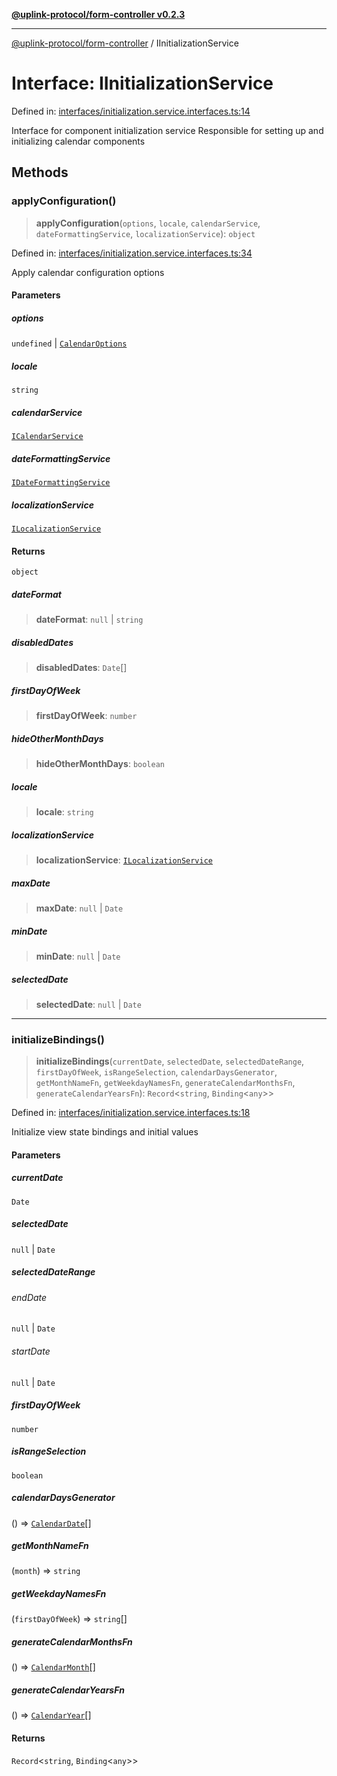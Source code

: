 [**@uplink-protocol/form-controller v0.2.3**](../README.md)

***

[@uplink-protocol/form-controller](../globals.md) / IInitializationService

# Interface: IInitializationService

Defined in: [interfaces/initialization.service.interfaces.ts:14](https://github.com/jmkcoder/uplink-protocol-calendar/blob/dfbd1d9163b3335ef17060f21cb7756b2a9c621d/src/interfaces/initialization.service.interfaces.ts#L14)

Interface for component initialization service
Responsible for setting up and initializing calendar components

## Methods

### applyConfiguration()

> **applyConfiguration**(`options`, `locale`, `calendarService`, `dateFormattingService`, `localizationService`): `object`

Defined in: [interfaces/initialization.service.interfaces.ts:34](https://github.com/jmkcoder/uplink-protocol-calendar/blob/dfbd1d9163b3335ef17060f21cb7756b2a9c621d/src/interfaces/initialization.service.interfaces.ts#L34)

Apply calendar configuration options

#### Parameters

##### options

`undefined` | [`CalendarOptions`](CalendarOptions.md)

##### locale

`string`

##### calendarService

[`ICalendarService`](ICalendarService.md)

##### dateFormattingService

[`IDateFormattingService`](IDateFormattingService.md)

##### localizationService

[`ILocalizationService`](ILocalizationService.md)

#### Returns

`object`

##### dateFormat

> **dateFormat**: `null` \| `string`

##### disabledDates

> **disabledDates**: `Date`[]

##### firstDayOfWeek

> **firstDayOfWeek**: `number`

##### hideOtherMonthDays

> **hideOtherMonthDays**: `boolean`

##### locale

> **locale**: `string`

##### localizationService

> **localizationService**: [`ILocalizationService`](ILocalizationService.md)

##### maxDate

> **maxDate**: `null` \| `Date`

##### minDate

> **minDate**: `null` \| `Date`

##### selectedDate

> **selectedDate**: `null` \| `Date`

***

### initializeBindings()

> **initializeBindings**(`currentDate`, `selectedDate`, `selectedDateRange`, `firstDayOfWeek`, `isRangeSelection`, `calendarDaysGenerator`, `getMonthNameFn`, `getWeekdayNamesFn`, `generateCalendarMonthsFn`, `generateCalendarYearsFn`): `Record`\<`string`, `Binding`\<`any`\>\>

Defined in: [interfaces/initialization.service.interfaces.ts:18](https://github.com/jmkcoder/uplink-protocol-calendar/blob/dfbd1d9163b3335ef17060f21cb7756b2a9c621d/src/interfaces/initialization.service.interfaces.ts#L18)

Initialize view state bindings and initial values

#### Parameters

##### currentDate

`Date`

##### selectedDate

`null` | `Date`

##### selectedDateRange

###### endDate

`null` \| `Date`

###### startDate

`null` \| `Date`

##### firstDayOfWeek

`number`

##### isRangeSelection

`boolean`

##### calendarDaysGenerator

() => [`CalendarDate`](CalendarDate.md)[]

##### getMonthNameFn

(`month`) => `string`

##### getWeekdayNamesFn

(`firstDayOfWeek`) => `string`[]

##### generateCalendarMonthsFn

() => [`CalendarMonth`](CalendarMonth.md)[]

##### generateCalendarYearsFn

() => [`CalendarYear`](CalendarYear.md)[]

#### Returns

`Record`\<`string`, `Binding`\<`any`\>\>

